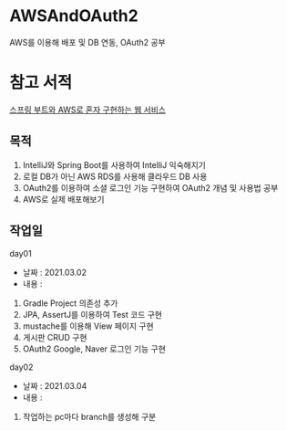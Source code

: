 # AWSAndOAuth2
AWS를 이용해 배포 및 DB 연동, OAuth2 공부

# 참고 서적
[스프링 부트와 AWS로 혼자 구현하는 웹 서비스](http://www.kyobobook.co.kr/product/detailViewKor.laf?ejkGb=KOR&mallGb=KOR&barcode=9788965402602&orderClick=LEa&Kc=)

## 목적
1. IntelliJ와 Spring Boot를 사용하여 IntelliJ 익숙해지기
2. 로컬 DB가 아닌 AWS RDS를 사용해 클라우드 DB 사용
3. OAuth2를 이용하여 소셜 로그인 기능 구현하여 OAuth2 개념 및 사용법 공부
4. AWS로 실제 배포해보기 

## 작업일
day01 
- 날짜 : 2021.03.02
- 내용 : 
1. Gradle Project 의존성 추가
2. JPA, AssertJ를 이용하여 Test 코드 구현
3. mustache를 이용해 View 페이지 구현
4. 게시판 CRUD 구현
5. OAuth2 Google, Naver 로그인 기능 구현

day02
- 날짜 : 2021.03.04
- 내용 : 
1. 작업하는 pc마다 branch를 생성해 구분